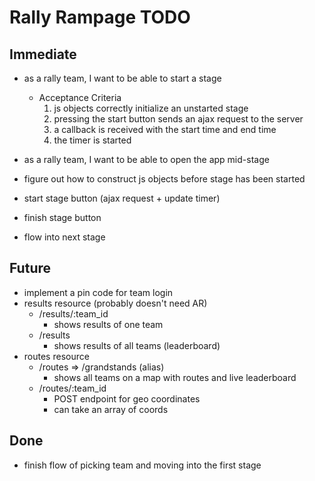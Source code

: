 # Rally Rampage TODO

## Immediate

* as a rally team, I want to be able to start a stage
  * Acceptance Criteria
    1. js objects correctly initialize an unstarted stage
    2. pressing the start button sends an ajax request to the server
    3. a callback is received with the start time and end time
    4. the timer is started

* as a rally team, I want to be able to open the app mid-stage
  

* figure out how to construct js objects before stage has been started
* start stage button (ajax request + update timer)
* finish stage button
* flow into next stage

## Future

* implement a pin code for team login
* results resource (probably doesn't need AR)
  - /results/:team_id
    - shows results of one team
  - /results
    - shows results of all teams (leaderboard)
* routes resource
  - /routes => /grandstands (alias)
    - shows all teams on a map with routes and live leaderboard
  - /routes/:team_id
    - POST endpoint for geo coordinates
    - can take an array of coords

## Done

* finish flow of picking team and moving into the first stage
